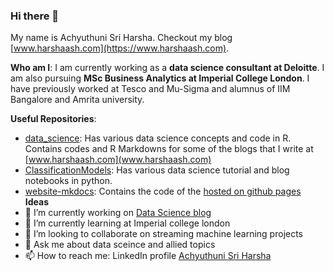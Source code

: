 ### Hi there 👋
My name is Achyuthuni Sri Harsha. Checkout my blog [www.harshaash.com](https://www.harshaash.com).

**Who am I**: I am currently working as a **data science consultant at Deloitte**. I am also pursuing **MSc Business Analytics at Imperial College London**. I have previously worked at Tesco and Mu-Sigma and alumnus of IIM Bangalore and Amrita university. 

**Useful Repositories**:   
- [data_science](https://github.com/HarshaAsh/data_science): Has various data science concepts and code in R. Contains codes and R Markdowns for some of the blogs that I write at  [www.harshaash.com](www.harshaash.com)
- [ClassificationModels](https://github.com/HarshaAsh/ClassificationModels): Has various data science tutorial and blog notebooks in python.  
- [website-mkdocs](https://github.com/HarshaAsh/website-mkdocs): Contains the code of the [hosted on github pages](https://www.harshaash.com)
**Ideas**
- 🔭 I’m currently working on [Data Science blog](https://github.com/users/HarshaAsh/projects/2)
- 🌱 I’m currently learning at Imperial college london
- 👯 I’m looking to collaborate on streaming machine learning projects
- 💬 Ask me about data sceince and allied topics
- 📫 How to reach me: LinkedIn profile	[Achyuthuni Sri Harsha](https://www.linkedin.com/in/sri-harsha-achyuthuni/)

